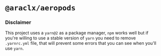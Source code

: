 # `@araclx/aeropods`

### Disclaimer
This project uses a `yarn@2` as a package manager, `npm` works well but if you're willing to use a stable version of `yarn` you need to remove `.yarnrc.yml` file, that will prevent some errors that you can see when you'll use `yarn`.